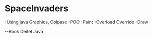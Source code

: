 # SpaceInvaders

-Using java Graphics,
Colpase
-POO
-Paint 
-Overload Override
-Draw 

--Book Deitel Java
